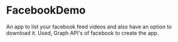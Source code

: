 # FacebookDemo
An app to list your facebook feed videos and also have an option to download it. Used, Graph API's of facebook to create the app. 
